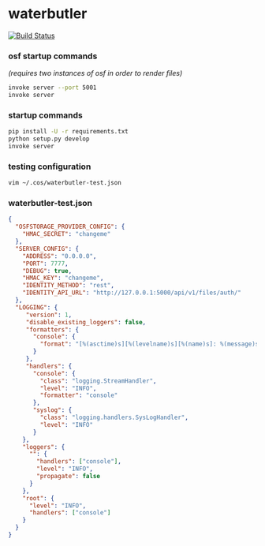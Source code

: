 # waterbutler

[![Build Status](https://travis-ci.org/CenterForOpenScience/waterbutler.svg?branch=develop)](https://travis-ci.org/CenterForOpenScience/waterbutler)

### osf startup commands
*(requires two instances of osf in order to render files)*

```bash
invoke server --port 5001
invoke server
```


### startup commands

```bash
pip install -U -r requirements.txt
python setup.py develop
invoke server
```

### testing configuration

```bash
vim ~/.cos/waterbutler-test.json
```

### waterbutler-test.json

```json
{
  "OSFSTORAGE_PROVIDER_CONFIG": {
    "HMAC_SECRET": "changeme"
  },
  "SERVER_CONFIG": {
    "ADDRESS": "0.0.0.0",
    "PORT": 7777,
    "DEBUG": true,
    "HMAC_KEY": "changeme",
    "IDENTITY_METHOD": "rest",
    "IDENTITY_API_URL": "http://127.0.0.1:5000/api/v1/files/auth/"
  },
  "LOGGING": {
     "version": 1,
     "disable_existing_loggers": false,
     "formatters": {
       "console": {
         "format": "[%(asctime)s][%(levelname)s][%(name)s]: %(message)s"
       }
     },
     "handlers": {
       "console": {
         "class": "logging.StreamHandler",
         "level": "INFO",
         "formatter": "console"
       },
       "syslog": {
         "class": "logging.handlers.SysLogHandler",
         "level": "INFO"
       }
    },
    "loggers": {
      "": {
        "handlers": ["console"],
        "level": "INFO",
        "propagate": false
      }
    },
    "root": {
      "level": "INFO",
      "handlers": ["console"]
    }
  }
}
```
